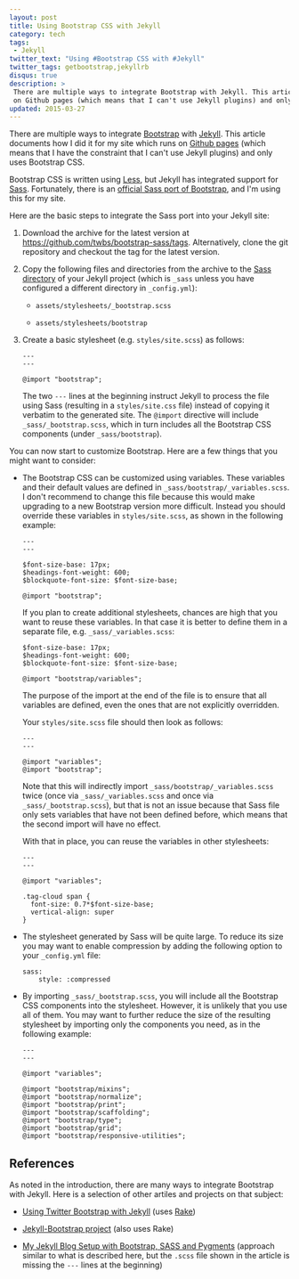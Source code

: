 ```yaml
---
layout: post
title: Using Bootstrap CSS with Jekyll
category: tech
tags:
 - Jekyll
twitter_text: "Using #Bootstrap CSS with #Jekyll"
twitter_tags: getbootstrap,jekyllrb
disqus: true
description: >
 There are multiple ways to integrate Bootstrap with Jekyll. This article documents how I did it for my site which runs
 on Github pages (which means that I can't use Jekyll plugins) and only uses Bootstrap CSS.
updated: 2015-03-27
---
```


There are multiple ways to integrate [Bootstrap](http://getbootstrap.com/) with [Jekyll](http://jekyllrb.com/).
This article documents how I did it for my site which runs on [Github pages](https://pages.github.com/) (which means
that I have the constraint that I can't use Jekyll plugins) and only uses Bootstrap CSS.

Bootstrap CSS is written using [Less](http://lesscss.org/), but Jekyll has integrated support for
[Sass](http://sass-lang.com/). Fortunately, there is an [official Sass port of
Bootstrap](https://github.com/twbs/bootstrap-sass), and I'm using this for my site.

Here are the basic steps to integrate the Sass port into your Jekyll site:

1.  Download the archive for the latest version at <https://github.com/twbs/bootstrap-sass/tags>. Alternatively, clone
    the git repository and checkout the tag for the latest version.

2.  Copy the following files and directories from the archive to the
    [Sass directory](http://jekyllrb.com/docs/assets/#sassscss) of your Jekyll project (which is `_sass` unless you
    have configured a different directory in `_config.yml`):

    *   `assets/stylesheets/_bootstrap.scss`

    *   `assets/stylesheets/bootstrap`

3.  Create a basic stylesheet (e.g. `styles/site.scss`) as follows:

        ---
        ---
        
        @import "bootstrap";

    The two `---` lines at the beginning instruct Jekyll to process the file using Sass (resulting in a
    `styles/site.css` file) instead of copying it verbatim to the generated site. The `@import` directive will include
    `_sass/_bootstrap.scss`, which in turn includes all the Bootstrap CSS components (under `_sass/bootstrap`).

You can now start to customize Bootstrap. Here are a few things that you might want to consider:

*   The Bootstrap CSS can be customized using variables. These variables and their default values are defined in
    `_sass/bootstrap/_variables.scss`. I don't recommend to change this file because this would make upgrading to a
    new Bootstrap version more difficult. Instead you should override these variables in `styles/site.scss`, as shown
    in the following example:

        ---
        ---
        
        $font-size-base: 17px;
        $headings-font-weight: 600;
        $blockquote-font-size: $font-size-base;
        
        @import "bootstrap";

    If you plan to create additional stylesheets, chances are high that you want to reuse these variables. In that case
    it is better to define them in a separate file, e.g. `_sass/_variables.scss`:
    
        $font-size-base: 17px;
        $headings-font-weight: 600;
        $blockquote-font-size: $font-size-base;
        
        @import "bootstrap/variables";
    
    The purpose of the import at the end of the file is to ensure that all variables are defined, even the ones that are
    not explicitly overridden.
    
    Your `styles/site.scss` file should then look as follows:
    
        ---
        ---
        
        @import "variables";
        @import "bootstrap";
    
    Note that this will indirectly import `_sass/bootstrap/_variables.scss` twice (once via `_sass/_variables.scss` and
    once via `_sass/_bootstrap.scss`), but that is not an issue because that Sass file only sets variables that have not
    been defined before, which means that the second import will have no effect.
    
    With that in place, you can reuse the variables in other stylesheets:

        ---
        ---
        
        @import "variables";

        .tag-cloud span { 
          font-size: 0.7*$font-size-base;
          vertical-align: super
        }

*   The stylesheet generated by Sass will be quite large. To reduce its size you may want to enable compression by
    adding the following option to your `_config.yml` file:
    
        sass:
            style: :compressed

*   By importing `_sass/_bootstrap.scss`, you will include all the Bootstrap CSS components into the stylesheet.
    However, it is unlikely that you use all of them. You may want to further reduce the size of the resulting
    stylesheet by importing only the components you need, as in the following example:
    
        ---
        ---
        
        @import "variables";
        
        @import "bootstrap/mixins";
        @import "bootstrap/normalize";
        @import "bootstrap/print";
        @import "bootstrap/scaffolding";
        @import "bootstrap/type";
        @import "bootstrap/grid";
        @import "bootstrap/responsive-utilities";

## References

As noted in the introduction, there are many ways to integrate Bootstrap with Jekyll. Here is a selection of other
artiles and projects on that subject:

*   [Using Twitter Bootstrap with Jekyll](http://brizzled.clapper.org/blog/2012/03/05/using-twitter-bootstrap-with-jekyll/)
    (uses [Rake](https://github.com/ruby/rake))

*   [Jekyll-Bootstrap project](http://jekyllbootstrap.com/) (also uses Rake)

*   [My Jekyll Blog Setup with Bootstrap, SASS and Pygments](http://kvurd.com/blog/my-jekyll-blog-setup-bootstrap-sass-pygments/)
    (approach similar to what is described here, but the `.scss` file shown in the article is missing the `---` lines
    at the beginning)
